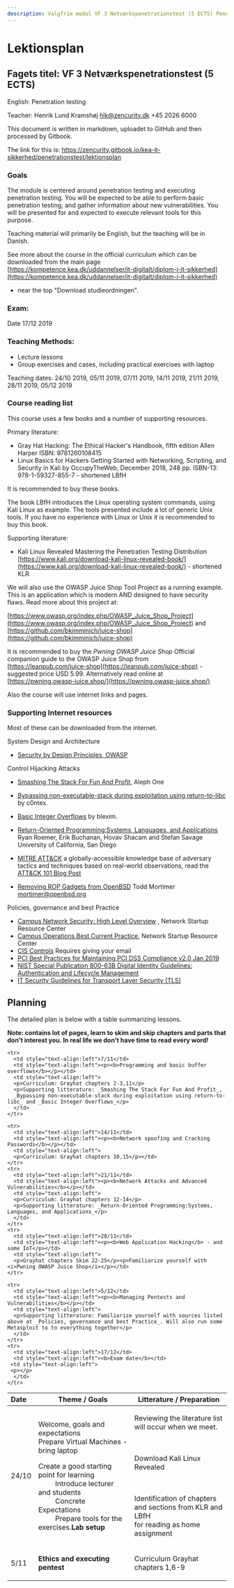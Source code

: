 ```yaml
---
description: Valgfrie modul VF 3 Netværkspenetrationstest (5 ECTS) Penetration testing
---
```


# Lektionsplan

## Fagets titel: VF 3 Netværkspenetrationstest \(5 ECTS\)

English: Penetration testing

Teacher: Henrik Lund Kramshøj hlk@zencurity.dk +45 2026 6000

This document is written in markdown, uploadet to GitHub and then processed by Gitbook.

The link for this is:
https://zencurity.gitbook.io/kea-it-sikkerhed/penetrationstest/lektionsplan

### Goals

The module is centered around penetration testing and executing penetration testing. You will be expected to be able to perform basic penetration testing, and gather information about new vulnerabilities. You will be presented for and expected to execute relevant tools for this purpose.

Teaching material will primarily be English, but the teaching will be in Danish.

See more about the course in the official curriculum which can be downloaded from the main page [https://kompetence.kea.dk/uddannelser/it-digitalt/diplom-i-it-sikkerhed](https://kompetence.kea.dk/uddannelser/it-digitalt/diplom-i-it-sikkerhed)
- near the top "Download studieordningen".

### Exam:

Date 17/12 2019

### Teaching Methods:

* Lecture lessons
* Group exercises and cases, including practical exercises with laptop

Teaching dates: 24/10 2019, 05/11 2019, 07/11 2019, 14/11 2019, 21/11 2019, 28/11 2019, 05/12 2019

### Course reading list

This course uses a few books and a number of supporting resources.

Primary literature:

* Gray Hat Hacking: The Ethical Hacker's Handbook, fifth edition
Allen Harper ISBN: 9781260108415
* Linux Basics for Hackers Getting Started with Networking, Scripting, and Security in Kali by OccupyTheWeb, December 2018, 248 pp. ISBN-13: 978-1-59327-855-7 - shortened LBfH

It is recommended to buy these books.

The book LBfH introduces the Linux operating system commands, using Kali Linux as example. The tools presented include a lot of generic Unix tools. If you have no experience with Linux or Unix it is recommended to buy this book.


Supporting literature:

* Kali Linux Revealed  Mastering the Penetration Testing Distribution [https://www.kali.org/download-kali-linux-revealed-book/](https://www.kali.org/download-kali-linux-revealed-book/) - shortened KLR

We will also use the OWASP Juice Shop Tool Project as a running example. This is an application which is modern AND designed to have security flaws. Read more about this project at:

[https://www.owasp.org/index.php/OWASP_Juice_Shop_Project](https://www.owasp.org/index.php/OWASP_Juice_Shop_Project) and
[https://github.com/bkimminich/juice-shop](https://github.com/bkimminich/juice-shop)


It is recommended to buy the _Pwning OWASP Juice Shop_
Official companion guide to the OWASP Juice Shop from [https://leanpub.com/juice-shop](https://leanpub.com/juice-shop) - suggested price USD 5.99. Alternatively read online at [https://pwning.owasp-juice.shop/](https://pwning.owasp-juice.shop/)


Also the course will use internet links and pages.



### Supporting Internet resources


Most of these can be downloaded from the internet.

System Design and Architecture
* [Security by Design Principles, OWASP](https://www.owasp.org/index.php/Security_by_Design_Principles)

Control Hijacking Attacks
* [Smashing The Stack For Fun And Profit](http://www.phrack.com/issues.html?issue=49&id=14#article), Aleph One
* [Bypassing non-executable-stack during exploitation using return-to-libc](http://css.csail.mit.edu/6.858/2014/readings/return-to-libc.pdf)
 by c0ntex.
* [Basic Integer Overflows](http://www.phrack.com/issues.html?issue=60&id=10#article) by blexim.
* [Return-Oriented Programming:Systems, Languages, and Applications](https://hovav.net/ucsd/dist/rop.pdf)
Ryan Roemer, Erik Buchanan, Hovav Shacam and Stefan Savage University of California, San Diego
* [MITRE ATT&CK](https://attack.mitre.org/) a globally-accessible knowledge base of adversary tactics and techniques based on real-world observations, read the [ATT&CK 101 Blog Post](https://medium.com/mitre-attack/att-ck-101-17074d3bc62)

* [Removing ROP Gadgets from OpenBSD](https://www.openbsd.org/papers/asiabsdcon2019-rop-paper.pdf) Todd Mortimer mortimer@openbsd.org



Policies, governance and best Practice
* [Campus Network Security: High Level Overview](https://nsrc.org/workshops/2018/myren-nsrc-cndo/networking/cndo/en/presentations/Campus_Security_Overview.pdf) , Network Startup Resource Center  
* [Campus Operations Best Current Practice](https://nsrc.org/workshops/2018/tenet-nsrc-cndo/networking/cndo/en/presentations/Campus_Operations_BCP.pdf), Network Startup Resource Center  
* [CIS Controls](https://learn.cisecurity.org/cis-controls-download) Requires giving your email
* [PCI Best Practices for Maintaining PCI DSS Compliance v2.0 Jan 2019](https://www.pcisecuritystandards.org/documents/PCI_DSS_V2.0_Best_Practices_for_Maintaining_PCI_DSS_Compliance.pdf?agreement=true&time=1555354264656)
* [NIST Special Publication 800-63B Digital Identity Guidelines: Authentication and Lifecycle Management](https://pages.nist.gov/800-63-3/sp800-63b.html)
* [IT Security Guidelines for Transport Layer Security (TLS)](https://english.ncsc.nl/publications/publications/2019/juni/01/it-security-guidelines-for-transport-layer-security-tls)



## Planning

The detailed plan is below with a table summarizing lessons.

**Note: contains lot of pages, learn to skim and skip chapters and parts that don't interest you. In real life we don't have time to read every word!**

<table>
  <thead>
    <tr>
      <th style="text-align:left;width:10%">Date</th>
      <th style="width:45%">Theme / Goals</th>
      <th style="width:45%">Litterature / Preparation</th>
    </tr>
  </thead>
  <tbody>
    <tr>
      <td style="text-align:left">24/10</td>
      <td style="text-align:left">
        <p>Welcome, goals and expectations</br>
        Prepare Virtual Machines - bring laptop</p>
        <p>Create a good starting point for learning </br>
         Introduce lecturer and students </br>
         Concrete Expectations </br>
         Prepare tools for the exercises.<b>Lab setup</b> </p>
      </td>
      <td style="text-align:left">
      <p> Reviewing the literature list will occur when we meet. </p>
         <p> Download Kali Linux Revealed </p>
         <p> Identification of chapters and sections from KLR and LBfH<br>
        for reading as home assignment </p>
      </td>
    </tr>
    <tr>
      <td style="text-align:left">5/11</td>
      <td style="text-align:left"><p><b>Ethics and executing pentest</b></p></td>
      <td style="text-align:left">
      <p></p>
      <p>Curriculum Grayhat chapters 1,6-9</p>
      </td>
    </tr>

    <tr>
      <td style="text-align:left">7/11</td>
      <td style="text-align:left"><p><b>Programming and basic buffer overflows</b></p></td>
      <td style="text-align:left">
      <p>Curriculum: Grayhat chapters 2-3,11</p>
      <p>Supporting litterature: _Smashing The Stack For Fun And Profit_,
      _Bypassing non-executable-stack during exploitation using return-to-libc_ and _Basic Integer Overflows_</p>
      </td>
    </tr>

    <tr>
      <td style="text-align:left">14/11</td>
      <td style="text-align:left"><p><b>Network spoofing and Cracking Passwords</b></p></td>
      <td style="text-align:left">
      <p>Curriculum: Grayhat chapters 10,15</p></td>
    </tr>
    <tr>
      <td style="text-align:left">21/11</td>
      <td style="text-align:left"><p><b>Network Attacks and Advanced Vulnerabilities</b></p></td>
      <td style="text-align:left">
      <p>Curriculum: Grayhat chapters 12-14</p>
      <p>Supporting litterature: _Return-Oriented Programming:Systems, Languages, and Applications_</p>
      </td>
    </tr>
    <tr>
      <td style="text-align:left">28/11</td>
      <td style="text-align:left"><p><b>Web Application Hacking</b> - and some IoT</p></td>
      <td style="text-align:left">
      <p>Grayhat chapters Skim 22-25</p><p>Familiarize yourself with <i>Pwning OWASP Juice Shop</i></p></td>
    </tr>

    <tr>
      <td style="text-align:left">5/12</td>
      <td style="text-align:left"><p><b>Managing Pentests and Vulnerabilities</b></p></td>
      <td style="text-align:left">
      <p>Supporting litterature: Familiarize yourself with sources listed above at _Policies, governance and best Practice_. Will also run some Metasploit to to everything together</p>
      </td>
    </tr>
    <tr>
      <td style="text-align:left">17/12</td>
      <td style="text-align:left"><b>Exam date</b></td>
     <td style="text-align:left">
     <p></p>
      </td>
    </tr>

  </tbody>
</table>

